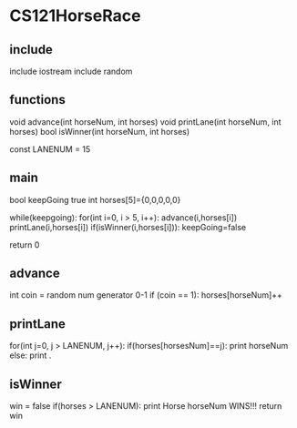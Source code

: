 # CS121HorseRace

## include
include iostream
include random

## functions
void advance(int horseNum, int horses)
void printLane(int horseNum, int horses)
bool isWinner(int horseNum, int horses)

const LANENUM = 15

## main
bool keepGoing true
int horses[5]={0,0,0,0,0}

while(keepgoing):
  for(int i=0, i > 5, i++):
    advance(i,horses[i])
    printLane(i,horses[i])
    if(isWinner(i,horses[i])):
      keepGoing=false

return 0


## advance
int coin = random num generator 0-1
if (coin == 1):
  horses[horseNum]++

## printLane
for(int j=0, j > LANENUM, j++):
  if(horses[horsesNum]==j):
    print horseNum
  else:
    print .

## isWinner
win = false
if(horses > LANENUM):
  print Horse horseNum WINS!!!
return win
